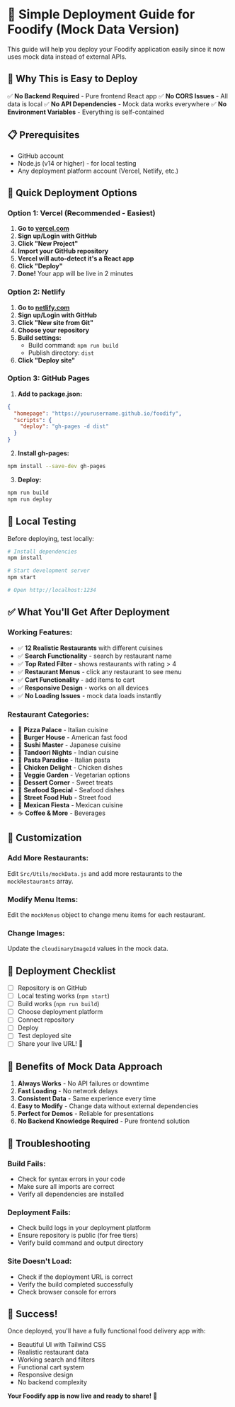 # 🚀 Simple Deployment Guide for Foodify (Mock Data Version)

This guide will help you deploy your Foodify application easily since it now uses mock data instead of external APIs.

## 🎯 **Why This is Easy to Deploy**

✅ **No Backend Required** - Pure frontend React app
✅ **No CORS Issues** - All data is local
✅ **No API Dependencies** - Mock data works everywhere
✅ **No Environment Variables** - Everything is self-contained

## 📋 Prerequisites

- GitHub account
- Node.js (v14 or higher) - for local testing
- Any deployment platform account (Vercel, Netlify, etc.)

## 🚀 **Quick Deployment Options**

### **Option 1: Vercel (Recommended - Easiest)**

1. **Go to [vercel.com](https://vercel.com)**
2. **Sign up/Login with GitHub**
3. **Click "New Project"**
4. **Import your GitHub repository**
5. **Vercel will auto-detect it's a React app**
6. **Click "Deploy"**
7. **Done!** Your app will be live in 2 minutes

### **Option 2: Netlify**

1. **Go to [netlify.com](https://netlify.com)**
2. **Sign up/Login with GitHub**
3. **Click "New site from Git"**
4. **Choose your repository**
5. **Build settings:**
   - Build command: `npm run build`
   - Publish directory: `dist`
6. **Click "Deploy site"**

### **Option 3: GitHub Pages**

1. **Add to package.json:**
```json
{
  "homepage": "https://yourusername.github.io/foodify",
  "scripts": {
    "deploy": "gh-pages -d dist"
  }
}
```

2. **Install gh-pages:**
```bash
npm install --save-dev gh-pages
```

3. **Deploy:**
```bash
npm run build
npm run deploy
```

## 🧪 **Local Testing**

Before deploying, test locally:

```bash
# Install dependencies
npm install

# Start development server
npm start

# Open http://localhost:1234
```

## ✅ **What You'll Get After Deployment**

### **Working Features:**
- ✅ **12 Realistic Restaurants** with different cuisines
- ✅ **Search Functionality** - search by restaurant name
- ✅ **Top Rated Filter** - shows restaurants with rating > 4
- ✅ **Restaurant Menus** - click any restaurant to see menu
- ✅ **Cart Functionality** - add items to cart
- ✅ **Responsive Design** - works on all devices
- ✅ **No Loading Issues** - mock data loads instantly

### **Restaurant Categories:**
- 🍕 **Pizza Palace** - Italian cuisine
- 🍔 **Burger House** - American fast food
- 🍣 **Sushi Master** - Japanese cuisine
- 🍗 **Tandoori Nights** - Indian cuisine
- 🍝 **Pasta Paradise** - Italian pasta
- 🍗 **Chicken Delight** - Chicken dishes
- 🥗 **Veggie Garden** - Vegetarian options
- 🍰 **Dessert Corner** - Sweet treats
- 🦐 **Seafood Special** - Seafood dishes
- 🌮 **Street Food Hub** - Street food
- 🌮 **Mexican Fiesta** - Mexican cuisine
- ☕ **Coffee & More** - Beverages

## 🔧 **Customization**

### **Add More Restaurants:**
Edit `Src/Utils/mockData.js` and add more restaurants to the `mockRestaurants` array.

### **Modify Menu Items:**
Edit the `mockMenus` object to change menu items for each restaurant.

### **Change Images:**
Update the `cloudinaryImageId` values in the mock data.

## 🎯 **Deployment Checklist**

- [ ] Repository is on GitHub
- [ ] Local testing works (`npm start`)
- [ ] Build works (`npm run build`)
- [ ] Choose deployment platform
- [ ] Connect repository
- [ ] Deploy
- [ ] Test deployed site
- [ ] Share your live URL! 🎉

## 🌟 **Benefits of Mock Data Approach**

1. **Always Works** - No API failures or downtime
2. **Fast Loading** - No network delays
3. **Consistent Data** - Same experience every time
4. **Easy to Modify** - Change data without external dependencies
5. **Perfect for Demos** - Reliable for presentations
6. **No Backend Knowledge Required** - Pure frontend solution

## 🚨 **Troubleshooting**

### **Build Fails:**
- Check for syntax errors in your code
- Make sure all imports are correct
- Verify all dependencies are installed

### **Deployment Fails:**
- Check build logs in your deployment platform
- Ensure repository is public (for free tiers)
- Verify build command and output directory

### **Site Doesn't Load:**
- Check if the deployment URL is correct
- Verify the build completed successfully
- Check browser console for errors

## 🎉 **Success!**

Once deployed, you'll have a fully functional food delivery app with:
- Beautiful UI with Tailwind CSS
- Realistic restaurant data
- Working search and filters
- Functional cart system
- Responsive design
- No backend complexity

**Your Foodify app is now live and ready to share!** 🚀 